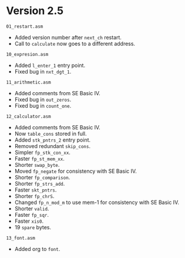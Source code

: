 # Version 2.5

`01_restart.asm`
* Added version number after `next_ch` restart.
* Call to `calculate` now goes to a different address.

`10_expresion.asm`
* Added `l_enter_1` entry point.
* Fixed bug in `nxt_dgt_1`.

`11_arithmetic.asm`
* Added comments from SE Basic IV.
* Fixed bug in `out_zeros`.
* Fixed bug in `count_one`.

`12_calculator.asm`
* Added comments from SE Basic IV.
* Now `table_cons` stored in full.
* Added `stk_pntrs_2` entry point.
* Removed redundant `skip_cons`.
* Simpler `fp_stk_con_xx`.
* Faster `fp_st_mem_xx`.
* Shorter `swap_byte`.
* Moved `fp_negate` for consistency with SE Basic IV.
* Shorter `fp_comparison`.
* Shorter `fp_strs_add`.
* Faster `skt_pntrs`.
* Shorter `fp_chrS`.
* Changed `fp_n_mod_m` to use mem-1 for consistency with SE Basic IV.
* Shorter `valid`.
* Faster `fp_sqr`.
* Faster `xis0`.
* 19 `spare` bytes.

`13_font.asm`
* Added org to `font`.
